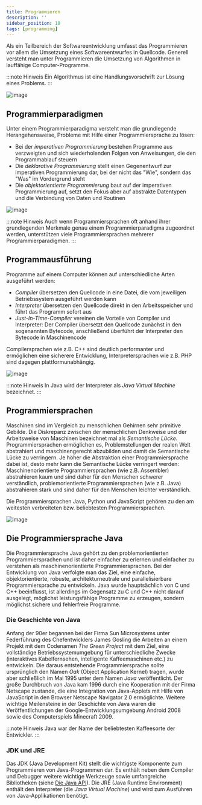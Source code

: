 ```yaml
---
title: Programmieren
description: ''
sidebar_position: 10
tags: [programming]
---
```


Als ein Teilbereich der Softwareentwicklung umfasst das Programmieren vor allem die Umsetzung eines Softwareentwurfes in Quellcode. Generell versteht man unter Programmieren die Umsetzung von Algorithmen in lauffähige Computer-Programme.

:::note Hinweis
Ein Algorithmus ist eine Handlungsvorschrift zur Lösung eines Problems.
:::

![image](https://user-images.githubusercontent.com/47243617/209094658-01f73c86-4fa7-41f7-9fe5-01cc4d52f90a.png)

## Programmierparadigmen
Unter einem Programmierparadigma versteht man die grundlegende Herangehensweise, Probleme mit Hilfe einer Programmiersprache zu lösen:
- Bei der _imperativen Programmierung_ bestehen Programme aus verzweigten und sich wiederholenden Folgen von Anweisungen, die den Programmablauf steuern
- Die _deklarative Programmierung_ stellt einen Gegenentwurf zur imperativen Programmierung dar, bei der nicht das "Wie", sondern das "Was" im Vordergrund steht
- Die _objektorientierte Programmierung_ baut auf der imperativen Programmierung auf, setzt den Fokus aber auf abstrakte Datentypen und die Verbindung von Daten und Routinen

![image](https://user-images.githubusercontent.com/47243617/171617439-c2172a87-a744-45b3-97f0-3007864d1b29.png)

:::note Hinweis
Auch wenn Programmiersprachen oft anhand ihrer grundlegenden Merkmale genau einem Programmierparadigma zugeordnet werden, unterstützen viele Programmiersprachen mehrerer Programmierparadigmen.
:::

## Programmausführung
Programme auf einem Computer können auf unterschiedliche Arten ausgeführt werden:
- _Compiler_ übersetzen den Quellcode in eine Datei, die vom jeweiligen Betriebssystem ausgeführt werden kann
- _Interpreter_ übersetzen den Quellcode direkt in den Arbeitsspeicher und führt das Programm sofort aus
- _Just-In-Time-Compiler_ vereinen die Vorteile von Compiler und Interpreter: Der Compiler übersetzt den Quellcode zunächst in den sogenannten Bytecode, anschließend überführt der Interpreter den Bytecode in Maschinencode

Compilersprachen wie z.B. C++ sind deutlich performanter und ermöglichen eine sicherere Entwicklung, Interpretersprachen wie z.B. PHP sind dagegen plattformunabhängig.

![image](https://user-images.githubusercontent.com/47243617/209094726-f0677b1e-ae05-4596-9717-dde726299921.png)

:::note Hinweis
In Java wird der Interpreter als _Java Virtual Machine_ bezeichnet.
:::

## Programmiersprachen
Maschinen sind im Vergleich zu menschlichen Gehirnen sehr primitive Gebilde. Die Diskrepanz zwischen der menschlichen Denkweise und der Arbeitsweise von Maschinen bezeichnet mal als _Semantische Lücke_. Programmiersprachen ermöglichen es, Problemstellungen der 
realen Welt abstrahiert und maschinengerecht abzubilden und damit die Semantische Lücke zu verringern. Je höher die Abstraktion einer Programmiersprache dabei ist, desto mehr kann die Semantische Lücke verringert werden: Maschinenorientierte Programmiersprachen
(wie z.B. Assembler) abstrahieren kaum und sind daher für den Menschen schwerer verständlich, problemorientierte Programmiersprachen (wie z.B. Java) abstrahieren stark und sind daher für den Menschen leichter verständlich.

Die Programmiersprachen Java, Python und JavaScript gehören zu den am weitesten verbreiteten bzw. beliebtesten Programmiersprachen.

![image](https://user-images.githubusercontent.com/47243617/171617641-175825ae-3f27-4411-a7bc-4591e78899a7.png)

## Die Programmiersprache Java
Die Programmiersprache Java gehört zu den problemorientierten Programmiersprachen und ist daher einfacher zu erlernen und einfacher zu verstehen als maschinenorientierte Programmiersprachen. Bei der Entwicklung von Java verfolgte man das Ziel, eine einfache, 
objektorientierte, robuste, architekturneutrale und parallelisierbare Programmiersprache zu entwickeln. Java wurde hauptsächlich von C und C++ beeinflusst, ist allerdings im Gegensatz zu C und C++ nicht darauf ausgelegt, möglichst leistungsfähige Programme zu 
erzeugen, sondern möglichst sichere und fehlerfreie Programme.

### Die Geschichte von Java
Anfang der 90er begannen bei der Firma Sun Microsystems unter Federführung des Chefentwicklers James Gosling die Arbeiten an einem Projekt mit dem Codenamen _The Green Project_ mit dem Ziel, eine vollständige Betriebssystemumgebung für unterschiedliche Zwecke 
(interaktives Kabelfernsehen, intelligente Kaffeemaschinen etc.) zu entwickeln. Die daraus entstehende Programmiersprache sollte ursprünglich den Namen _Oak_ (Object Application Kernel) tragen, wurde aber schließlich im Mai 1995 unter dem Namen _Java_ 
veröffentlicht. Der große Durchbruch von Java kam 1996 durch eine Kooperation mit der Firma Netscape zustande, die eine Integration von Java-Applets mit Hilfe von JavaScript in den Browser Netscape Navigator 2.0 ermöglichte. Weitere wichtige Meilensteine in der
Geschichte von Java waren die Veröffentlichungen der Google-Entwicklungsumgebung Android 2008 sowie des Computerspiels Minecraft 2009.

:::note Hinweis
Java war der Name der beliebtesten Kaffeesorte der Entwickler.
:::

### JDK und JRE
Das JDK (Java Development Kit) stellt die wichtigste Komponente zum Programmieren von Java-Programmen dar. Es enthält neben dem Compiler und Debugger weitere wichtige Werkzeuge sowie umfangreiche Bibliotheken (siehe [Die Java API](java-api/java-api.md)). Die 
JRE (Java Runtime Environment) enthält den Interpreter (die _Java Virtual Machine_) und wird zum Ausführen von Java-Applikationen benötigt.
